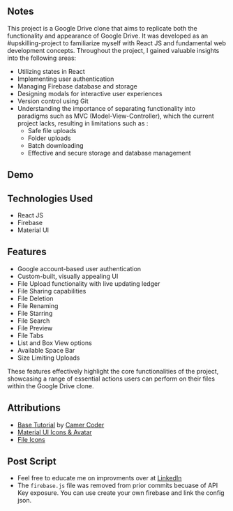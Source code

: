 ## Notes

This project is a Google Drive clone that aims to replicate both the functionality and appearance of Google Drive. It was developed as an #upskilling-project to familiarize myself with React JS and fundamental web development concepts. Throughout the project, I gained valuable insights into the following areas:

- Utilizing states in React
- Implementing user authentication
- Managing Firebase database and storage
- Designing modals for interactive user experiences
- Version control using Git
- Understanding the importance of separating functionality into paradigms such as MVC (Model-View-Controller), which the current project lacks, resulting in limitations such as :
  - Safe file uploads
  - Folder uploads
  - Batch downloading
  - Effective and secure storage and database management

## Demo



## Technologies Used

- React JS
- Firebase
- Material UI

## Features

- Google account-based user authentication
- Custom-built, visually appealing UI
- File Upload functionality with live updating ledger
- File Sharing capabilities
- File Deletion
- File Renaming
- File Starring
- File Search
- File Preview
- File Tabs
- List and Box View options
- Available Space Bar
- Size Limiting Uploads

These features effectively highlight the core functionalities of the project, showcasing a range of essential actions users can perform on their files within the Google Drive clone.

## Attributions

- [Base Tutorial](https://www.youtube.com/watch?v=7BXU9qPGH2s) by [Camer Coder](https://www.youtube.com/@CamelCoder/featured)
- [Material UI Icons & Avatar](https://mui.com/material-ui/material-icons/?theme=Two+tone)
- [File Icons](https://icons8.com)

## Post Script

- Feel free to educate me on improvments over at [LinkedIn]()
- The `firebase.js` file was removed from prior commits becuase of API Key exposure. You can use create your own firebase and link the config json.
